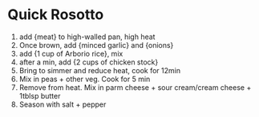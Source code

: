 # Quick Rosotto

1. add {meat} to high-walled pan, high heat
2. Once brown, add {minced garlic} and {onions}
3. add {1 cup of Arborio rice}, mix
4. after a min, add {2 cups of chicken stock} 
5. Bring to simmer and reduce heat, cook for 12min
6. Mix in peas + other veg. Cook for 5 min
7. Remove from heat. Mix in parm cheese + sour cream/cream cheese + 1tblsp butter
8. Season with salt + pepper
